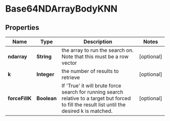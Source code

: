 

# Base64NDArrayBodyKNN

## Properties

Name | Type | Description | Notes
------------ | ------------- | ------------- | -------------
**ndarray** | **String** | the array to run the search on. Note that this must be a row vector |  [optional]
**k** | **Integer** | the number of results to retrieve |  [optional]
**forceFillK** | **Boolean** | If &#39;True&#39; it will brute force search for running search relative to a target but forced to fill the result list until the desired k is matched. |  [optional]



